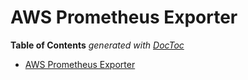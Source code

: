 # AWS Prometheus Exporter

<!-- START doctoc generated TOC please keep comment here to allow auto update -->
<!-- DON'T EDIT THIS SECTION, INSTEAD RE-RUN doctoc TO UPDATE -->
**Table of Contents**  *generated with [DocToc](https://github.com/thlorenz/doctoc)*

- [AWS Prometheus Exporter](#aws-prometheus-exporter)

<!-- END doctoc generated TOC please keep comment here to allow auto update -->
